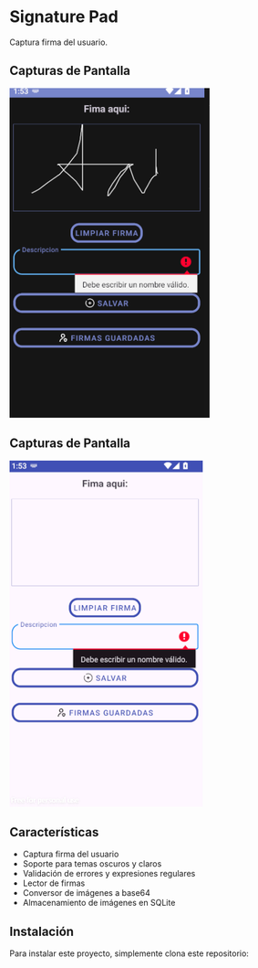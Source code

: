 # Signature Pad

Captura firma del usuario.

## Capturas de Pantalla

![Firma App](firmaAppDark.png)


## Capturas de Pantalla

![Firma App](firmaApp.png)

## Características

- Captura firma del usuario
- Soporte para temas oscuros y claros
- Validación de errores y expresiones regulares
- Lector de firmas
- Conversor de imágenes a base64
- Almacenamiento de imágenes en SQLite

## Instalación

Para instalar este proyecto, simplemente clona este repositorio:

